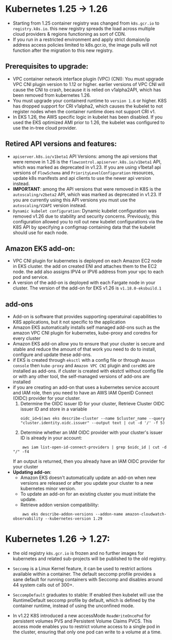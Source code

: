 # Kubernetes 1.25 -> 1.26

- Starting from 1.25 container registry was changed from `k8s.gcr.io` to `registry.k8s.io`. this new registry spreads the load across multiple cloud providers & regions functioning as sort of CDN.
- If you run in a restricted environment and apply strict domaion/ip address access policies limited to k8s.gcr.io, the image pulls will not function after the migration to this new registry.

## Prerequisites to upgrade:

- VPC container network interface plugin (VPC) (CNI): You must upgrade VPC CNI plugin version to 1.12 or higher. earlier versions of VPC CNI will cause the CNI to crash, because it is relied on v1alpha2API, which has been removed from kubernetes 1.26.
- You must upgrade your containerd runtime to `version 1.6` or higher. K8S has dropped support for CRI v1alpha2, which causes the kubelet to not register nodes when the container runtime does not support CRI v1.
- In EKS 1.26, the AWS specific logic in kubelet has been disabled. If you used the EKS optimized AMI prior to 1.26, the kubelet was configured to use the in-tree cloud provider.

## Retired API versions and features:

- `apiserver.k8s.io/v1beta1` API Versions: among the api versions that were remove in 1.26 is the `flowcontrol.apiserver.k8s.io/v1beta1` API, which was marked as deprecated in v1.23. If you are using v1beta1 api versions of `FlowSchema` and `PriorityLevelConfiguration` resources, update k8s manifests and api clients to use the newer api version instead.
- **IMPORTANT**: among the API versions that were removed in K8S is the `autoscaling/v2beta2` API, which was marked as deprecated in v1.23. If you are currently using this API versions you must use the `autoscaling/V2API` version instead.
- `Dynamic kubelet configuration`: Dynamic kubelet configuration was removed v1.26 due to stability and security concerns. Previously, this configuration allowed you to roll out new kubelet configurations via the K8S API by specifying a configmap containing data that the kubelet should use for each node.

## Amazon EKS add-on:

- VPC CNI plugin for kubernetes is deployed on each Amazon EC2 node in EKS cluster. the add on created ENI and attaches them to the EC2 node. the add also assigns IPV4 or IPV6 address from your vpc to each pod and service.
- A version of the add-on is deployed with each Fargate node in your cluster. The version of the add-on for EKS v1.26 is `v1.18.0-eksbuild.1`

## add-ons

- Add-on is software that provides supporting operatuinal capabilities to K8S applications, but it not specific to the application
- Amazon EKS automatically installs self managed add-ons such as the amazon VPC CNI plugin for kubernetes, kube-proxy and coredns for every cluster
- Amazon EKS add-on allow you to ensure that your cluster is secure and stable and reduce the amount of that work you need to do to install, configure and update these add-ons.
- if EKS is created through `eksctl` with a config file or through `Amazon console` then `kube-proxy` and `Amazon VPC CNI` plugin and `coreDNS` are installed as add-ons. if cluster is created with ekstctl without config file or with any other tool, the self-managed versions of add-ons are installed
- if you are creating an add-on that uses a kubernetes service account and IAM role, then you need to have an AWS IAM OpenID Connect (OIDC) provider for your cluster.
  1. Determine the OIDC issuer ID for your cluster, Retrieve Cluster OIDC issuer ID and store in a variable
     ```shell
     oidc_id=$(aws eks describe-cluster --name $cluster_name --query "cluster.identity.oidc.issuer" --output text | cut -d '/' -f 5)
     ```
  2. Determine whether an IAM OIDC provider with your cluster's issuer ID is already in your account:
  ```shell
      aws iam list-open-id-connect-providers | grep $oidc_id | cut -d "/" -f4
  ```
  If an output is returned, then you already have an IAM OIDC provider for your cluster
- **Updating add-on**:
  - Amazon EKS doesn't automatically update an add-on when new versions are released or after you update your cluster to a new kubernetes minor version.
  - To update an add-on for an existing cluster you must initiate the update.
  - Retrieve addon version compatibility:
  ```shell
      aws eks describe-addon-versions --addon-name amazon-cloudwatch-observability --kubernetes-version 1.29
  ```

# Kubernetes 1.26 -> 1.27:

- the old registry `k8s.gcr.io` is frozen and no further images for kubernetes and related sub-projects will be published to the old registry.

- `Seccomp` is a Linux Kernel feature, it can be used to restrict actions available within a container. The default seccomp profile provides a sane default for running containers with Seccomp and disables around 44 system calls out of 300+.
- `SeccompDefault` graduates to stable: If enabled then kubelet will use the RuntimeDefault seccomp profile by default, which is defined by the container runtime, instead of using the unconfined mode.
- In v1.22 K8S introduced a new accessMode `ReadWriteOncePod` for persistent volumes PVS and Persistent Volume Claims PVCS. This access mode enables you to restrict volume access to a single pod in the cluster, ensuring that only one pod can write to a volume at a time.
